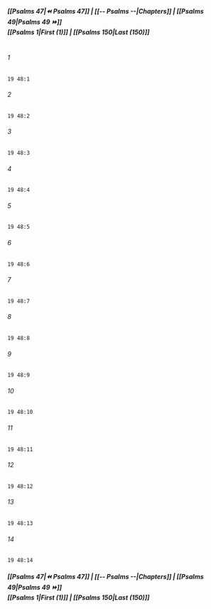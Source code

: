 
##### **[[Psalms 47|⏪ Psalms 47]] | [[-- Psalms --|Chapters]] | [[Psalms 49|Psalms 49 ⏩]]**<br>**[[Psalms 1|First (1)]] | [[Psalms 150|Last (150)]]**<br><br>

###### 1
``` verse
19 48:1
```
###### 2
``` verse
19 48:2
```
###### 3
``` verse
19 48:3
```
###### 4
``` verse
19 48:4
```
###### 5
``` verse
19 48:5
```
###### 6
``` verse
19 48:6
```
###### 7
``` verse
19 48:7
```
###### 8
``` verse
19 48:8
```
###### 9
``` verse
19 48:9
```
###### 10
``` verse
19 48:10
```
###### 11
``` verse
19 48:11
```
###### 12
``` verse
19 48:12
```
###### 13
``` verse
19 48:13
```
###### 14
``` verse
19 48:14
```

##### **[[Psalms 47|⏪ Psalms 47]] | [[-- Psalms --|Chapters]] | [[Psalms 49|Psalms 49 ⏩]]**<br>**[[Psalms 1|First (1)]] | [[Psalms 150|Last (150)]]**

